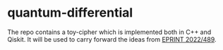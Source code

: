 # quantum-differential

The repo contains a toy-cipher which is implemented both in C++ and Qiskit. It will be used to carry forward the ideas from [EPRINT 2022/489](https://eprint.iacr.org/2022/489).